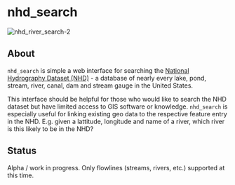 # nhd_search

![nhd_river_search-2](https://f.cloud.github.com/assets/1269165/2181494/584b3822-9753-11e3-8fdb-771750897bc0.png)

## About

`nhd_search` is simple a web interface for searching the [National Hydrography Dataset (NHD)](http://nhd.usgs.gov/) - a database of nearly every lake, pond, stream, river, canal, dam and stream gauge in the United States.

This interface should be helpful for those who would like to search the NHD dataset but have limited access to GIS software or knowledge. `nhd_search` is especially useful for linking existing geo data to the respective feature entry in the NHD. E.g. given a lattitude, longitude and name of a river, which river is this likely to be in the NHD?

## Status

Alpha / work in progress. Only flowlines (streams, rivers, etc.) supported at this time.
